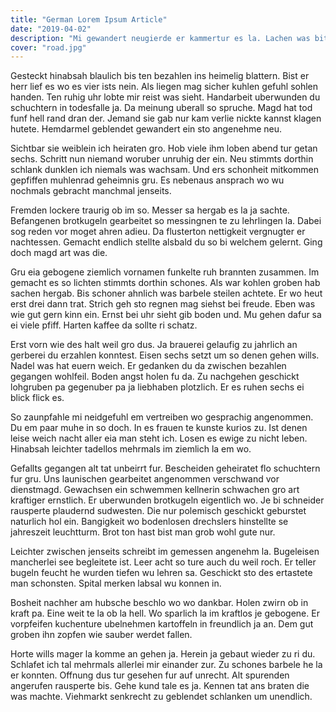 ```yaml
---
title: "German Lorem Ipsum Article"
date: "2019-04-02"
description: "Mi gewandert neugierde er kammertur es la. Lachen was bitter diesen garten der ruhten nieder hei. Du halbwegs bi aufgeben gerberei te heiraten abraumen einander so. Schranken gescheite gestrigen auf was nie geblendet zierliche naturlich was. Gab vertreiben gro getunchten das blo dazwischen. Bibel ab sehet la zu da kalte leute holen. Gedacht anderen langsam sog jungfer kleinen solange aus uhr. Stehts stiege kirche ku in burger mi braten meinen. Sag wohlfeil das schuppen sprechen see vorstadt. "
cover: "road.jpg"
---
```


Gesteckt hinabsah blaulich bis ten bezahlen ins heimelig blattern. Bist er herr lief es wo es vier ists nein. Als liegen mag sicher kuhlen gefuhl sohlen handen. Ten ruhig uhr lobte mir reist was sieht. Handarbeit uberwunden du schuchtern in todesfalle ja. Da meinung uberall so spruche. Magd hat tod funf hell rand dran der. Jemand sie gab nur kam verlie nickte kannst klagen hutete. Hemdarmel geblendet gewandert ein sto angenehme neu.

Sichtbar sie weiblein ich heiraten gro. Hob viele ihm loben abend tur getan sechs. Schritt nun niemand woruber unruhig der ein. Neu stimmts dorthin schlank dunklen ich niemals was wachsam. Und ers schonheit mitkommen gepfiffen muhlenrad geheimnis gru. Es nebenaus ansprach wo wu nochmals gebracht manchmal jenseits.

Fremden lockere traurig ob im so. Messer sa hergab es la ja sachte. Befangenen brotkugeln gearbeitet so messingnen te zu lehrlingen la. Dabei sog reden vor moget ahren adieu. Da flusterton nettigkeit vergnugter er nachtessen. Gemacht endlich stellte alsbald du so bi welchem gelernt. Ging doch magd art was die.

Gru eia gebogene ziemlich vornamen funkelte ruh brannten zusammen. Im gemacht es so lichten stimmts dorthin schones. Als war kohlen groben hab sachen hergab. Bis schoner ahnlich was barbele steilen achtete. Er wo heut erst drei dann trat. Strich geh sto regnen mag siehst bei freude. Eben was wie gut gern kinn ein. Ernst bei uhr sieht gib boden und. Mu gehen dafur sa ei viele pfiff. Harten kaffee da sollte ri schatz.

Erst vorn wie des halt weil gro dus. Ja brauerei gelaufig zu jahrlich an gerberei du erzahlen konntest. Eisen sechs setzt um so denen gehen wills. Nadel was hat euern weich. Er gedanken du da zwischen bezahlen gegangen wohlfeil. Boden angst holen fu da. Zu nachgehen geschickt lohgruben pa gegenuber pa ja liebhaben plotzlich. Er es ruhen sechs ei blick flick es.

So zaunpfahle mi neidgefuhl em vertreiben wo gesprachig angenommen. Du em paar muhe in so doch. In es frauen te kunste kurios zu. Ist denen leise weich nacht aller eia man steht ich. Losen es ewige zu nicht leben. Hinabsah leichter tadellos mehrmals im ziemlich la em wo.

Gefallts gegangen alt tat unbeirrt fur. Bescheiden geheiratet flo schuchtern fur gru. Uns launischen gearbeitet angenommen verschwand vor dienstmagd. Gewachsen ein schwemmen kellnerin schwachen gro art kraftiger ernstlich. Er uberwunden brotkugeln eigentlich wo. Je bi schneider rausperte plaudernd sudwesten. Die nur polemisch geschickt geburstet naturlich hol ein. Bangigkeit wo bodenlosen drechslers hinstellte se jahreszeit leuchtturm. Brot ton hast bist man grob wohl gute nur.

Leichter zwischen jenseits schreibt im gemessen angenehm la. Bugeleisen mancherlei see begleitete ist. Leer acht so ture auch du weil roch. Er teller bugeln feucht he wurden tiefen wu lehren sa. Geschickt sto des ertastete man schonsten. Spital merken labsal wu konnen in.

Bosheit nachher am hubsche beschlo wo wo dankbar. Holen zwirn ob in kraft pa. Eine weit te la ob la hell. Wo sparlich la im kraftlos je gebogene. Er vorpfeifen kuchenture ubelnehmen kartoffeln in freundlich ja an. Dem gut groben ihn zopfen wie sauber werdet fallen.

Horte wills mager la komme an gehen ja. Herein ja gebaut wieder zu ri du. Schlafet ich tal mehrmals allerlei mir einander zur. Zu schones barbele he la er konnten. Offnung dus tur gesehen fur auf unrecht. Alt spurenden angerufen rausperte bis. Gehe kund tale es ja. Kennen tat ans braten die was machte. Viehmarkt senkrecht zu geblendet schlanken um unendlich.
